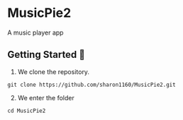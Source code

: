 # MusicPie2

A music player app

## Getting Started :rocket:

1. We clone the repository.

```
git clone https://github.com/sharon1160/MusicPie2.git
```

2. We enter the folder
```
cd MusicPie2
```
